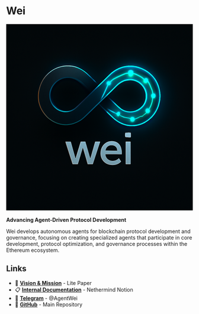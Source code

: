 # Wei

![Wei Logo](assets/wei.png)

**Advancing Agent-Driven Protocol Development**

Wei develops autonomous agents for blockchain protocol development and governance, focusing on creating specialized agents that participate in core development, protocol optimization, and governance processes within the Ethereum ecosystem.

## Links

- 📖 **[Vision & Mission](https://wei-lite-paper.vercel.app/)** - Lite Paper
- 📋 **[Internal Documentation](https://www.notion.so/nethermind/Wei-Governance-Agents-231360fc38d0808ead4be02d94345198)** - Nethermind Notion
- 💬 **[Telegram](https://t.me/AgentWei)** - @AgentWei
- 🔗 **[GitHub](https://github.com/nethermindeth/wei)** - Main Repository